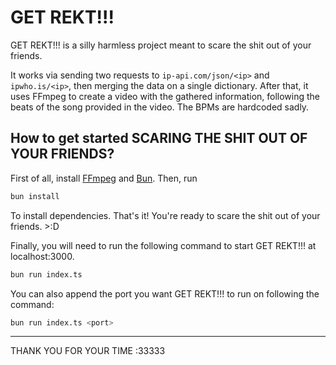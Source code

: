 # GET REKT!!!
GET REKT!!! is a silly harmless project meant to scare the shit out of your friends.

It works via sending two requests to `ip-api.com/json/<ip>` and `ipwho.is/<ip>`, then merging the data on a single dictionary.
After that, it uses FFmpeg to create a video with the gathered information, following the beats of the song provided in the video. The BPMs are hardcoded sadly.

## How to get started SCARING THE SHIT OUT OF YOUR FRIENDS?
First of all, install [FFmpeg](https://github.com/FFmpeg/FFmpeg) and [Bun](https://bun.sh).
Then, run

```bash
bun install
```

To install dependencies. That's it! You're ready to scare the shit out of your friends. >:D

Finally, you will need to run the following command to start GET REKT!!! at localhost:3000.

```bash
bun run index.ts
```

You can also append the port you want GET REKT!!! to run on following the command:

```bash
bun run index.ts <port>
```

---

THANK YOU FOR YOUR TIME :33333